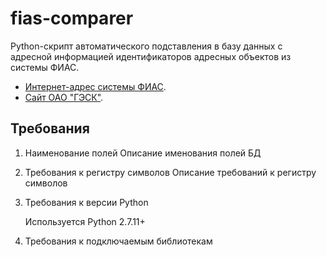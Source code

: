# fias-comparer

Python-скрипт автоматического подставления в базу данных с адресной информацией идентификаторов адресных объектов из системы ФИАС.

- [Интернет-адрес системы ФИАС](http://fias.nalog.ru).
- [Сайт ОАО "ГЭСК"](http://oao-gesk.ru).

## Требования

1) Наименование полей 
Описание именования полей БД

2) Требования к регистру символов
Описание требований к регистру символов

3) Требования к версии Python

	Используется Python 2.7.11+

4) Требования к подключаемым библиотекам